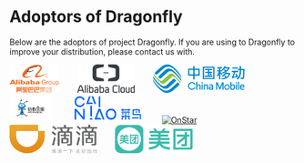 # Adoptors of Dragonfly

Below are the adoptors of project Dragonfly. If you are using to Dragonfly to improve your distribution, please contact us with.

<a href="https://www.alibabagroup.com" border="0" target="_blank"><img alt="trendmicro" src="docs/images/adoptor_logo/AlibabaGroup.jpg" height="50"></a>&nbsp; &nbsp; &nbsp; &nbsp;
<a href="https://www.alibabacloud.com/zh" border="0" target="_blank"><img alt="trendmicro" src="docs/images/adoptor_logo/AlibabaCloud.png" height="50"></a>&nbsp; &nbsp; &nbsp; &nbsp;
<a href="http://www.10086.cn/" border="0" target="_blank"><img alt="OnStar" src="docs/images/adoptor_logo/ChinaMobile.png" height="50"></a>&nbsp; &nbsp; &nbsp; &nbsp;
<a href="https://www.cainiao.com/" border="0" target="_blank"><img alt="OnStar" src="docs/images/adoptor_logo/AntFinacial.jpeg" height="50"></a>&nbsp; &nbsp; &nbsp; &nbsp;
<a href="https://www.onstar.com.cn" border="0" target="_blank"><img alt="OnStar" src="docs/images/adoptor_logo/CaiNiao.gif" height="50"></a>&nbsp; &nbsp; &nbsp; &nbsp;
<a href="http://www.iflytek.com/" border="0" target="_blank"><img alt="OnStar" src="docs/images/adoptor_logo/iFLYTEK.jpeg" height="50"></a>&nbsp; &nbsp; &nbsp; &nbsp;
<a href="https://www.didiglobal.com" border="0" target="_blank"><img alt="OnStar" src="docs/images/adoptor_logo/didi.png" height="50"></a>&nbsp; &nbsp; &nbsp; &nbsp;
<a href="https://www.meituan.com" border="0" target="_blank"><img alt="OnStar" src="docs/images/adoptor_logo/meituan.png" height="50"></a>&nbsp; &nbsp; &nbsp; &nbsp;